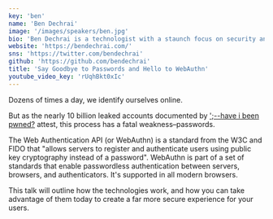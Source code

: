 ```yaml
---
key: 'ben'
name: 'Ben Dechrai'
image: '/images/speakers/ben.jpg'
bio: 'Ben Dechrai is a technologist with a staunch focus on security and privacy. This started at the age of 11, when he wrote software to stop his parents from breaking the family PC, and resulted in his working as a developer advocate for Auth0. He enjoys helping developers find the joy of experimentation, from ethical skulduggery to subversive automation, and can be found on Twitter and Instagram at @bendechrai.'
website: 'https://bendechrai.com/'
sns: 'https://twitter.com/bendechrai'
github: 'https://github.com/bendechrai'
title: 'Say Goodbye to Passwords and Hello to WebAuthn'
youtube_video_key: 'rUqhBkt0xIc'
---
```


Dozens of times a day, we identify ourselves online.

But as the nearly 10 billion leaked accounts documented by [';--have i been pwned?](https://haveibeenpwned.com/) attest, this process has a fatal weakness–passwords.

The Web Authentication API (or WebAuthn) is a standard from the W3C and FIDO that "allows servers to register and authenticate users using public key cryptography instead of a password". WebAuthn is part of a set of standards that enable passwordless authentication between servers, browsers, and authenticators. It's supported in all modern browsers.

This talk will outline how the technologies work, and how you can take advantage of them today to create a far more secure experience for your users.
